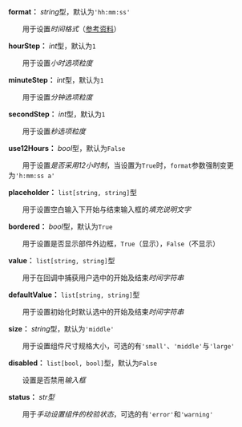 **format：** *string*型，默认为`'hh:mm:ss'`

　　用于设置*时间格式*（[参考资料](https://momentjscom.readthedocs.io/en/latest/moment/04-displaying/01-format/)）

**hourStep：** *int*型，默认为`1`

　　用于设置*小时选项粒度*

**minuteStep：** *int*型，默认为`1`

　　用于设置*分钟选项粒度*

**secondStep：** *int*型，默认为`1`

　　用于设置*秒选项粒度*

**use12Hours：** *bool*型，默认为`False`

　　用于设置*是否采用12小时制*，当设置为`True`时，`format`参数强制变更为`'h:mm:ss a'`

**placeholder：** `list[string, string]`型

　　用于设置空白输入下开始与结束输入框的*填充说明文字*

**bordered：** *bool*型，默认为`True`

　　用于设置是否显示部件外边框，`True`（显示），`False`（不显示）

**value：** `list[string, string]`型

　　用于在回调中捕获用户选中的开始及结束*时间字符串*

**defaultValue：** `list[string, string]`型

　　用于设置初始化时默认选中的开始及结束*时间字符串*

**size：** *string*型，默认为`'middle'`

　　用于设置组件尺寸规格大小，可选的有`'small'`、`'middle'`与`'large'`

**disabled：** `list[bool, bool]`型，默认为`False`

　　设置是否禁用*输入框*

**status：** *str型*

　　用于*手动设置组件的校验状态*，可选的有`'error'`和`'warning'`